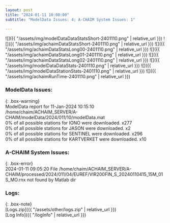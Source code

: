 ```yaml
---
layout: post
title: "2024-01-11 10:00:00"
subtitle: "ModelData Issues: 4; A-CHAIM System Issues: 1"

---
```


![]({{ "/assets/img/modelDataDataStatsShort-2401110.png" | relative_url }})
![]({{ "/assets/img/achaimDataStatsShort-2401110.png" | relative_url }})
![]({{ "/assets/img/achaimDataStatsLong00-2401110.png" | relative_url }})
![]({{ "/assets/img/achaimDataStatsLong01-2401110.png" | relative_url }})
![]({{ "/assets/img/achaimDataStatsLong02-2401110.png" | relative_url }})
![]({{ "/assets/img/modelDataDataStats-2401110.png" | relative_url }})
![]({{ "/assets/img/modelDataStationStats-2401110.png" | relative_url }})
![]({{ "/assets/img/achaimRunTime-2401110.png" | relative_url }})


### ModelData Issues:  
  
{: .box-warning}  
 ModelData report for 11-Jan-2024 10:15:10   
 /home/chaim/ACHAIM_SERVER/A-CHAIM/modelData/2024/011/10/modelData.mat   
 0% of all possible stations for IONO were downloaded. x277   
 0% of all possible stations for JASON were downloaded. x2   
 0% of all possible stations for SENTINEL were downloaded. x296   
 0% of all possible stations for KARTVERKET were downloaded. x10   
  
### A-CHAIM System Issues:  
  
{: .box-error}  
2024-01-11 09:05:20 File /home/chaim/ACHAIM_SERVER/A-CHAIM/processed/2024/011/04/EUREF/VIR200FIN_S_20240110415_15M_01S_MO.rnx not found by Matlab dir  

### Logs:  
  
{: .box-note}  
[Logs.zip]({{ "/assets/other/logs.zip" | relative_url }})  
[Log Info]({{ "/logInfo" | relative_url }})  
